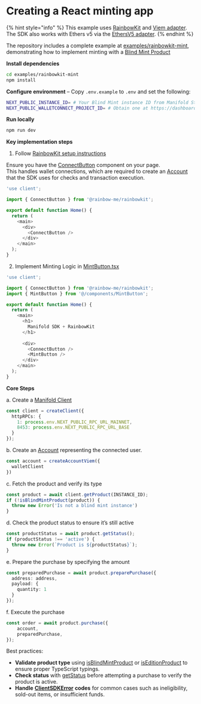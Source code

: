 # Creating a React minting app

{% hint style="info" %}
This example uses [RainbowKit](https://rainbowkit.com/) and [Viem adapter](../../sdk/account-adapters/viem.md). The SDK also works with Ethers v5 via the [EthersV5 adapter](../../sdk/account-adapters/ethersv5.md).
{% endhint %}

The repository includes a complete example at [examples/rainbowkit-mint](https://github.com/manifoldxyz/client-sdk/tree/main/examples/rainbowkit-mint), demonstrating how to implement minting with a [Blind Mint Product](../../reference/blindmintproduct.md)

**Install dependencies**

```bash
cd examples/rainbowkit-mint
npm install
```

**Configure environment** – Copy `.env.example` to `.env` and set the following:

```bash
NEXT_PUBLIC_INSTANCE_ID= # Your Blind Mint instance ID from Manifold Studio 
NEXT_PUBLIC_WALLETCONNECT_PROJECT_ID= # Obtain one at https://dashboard.reown.com/sign-in
```

**Run locally**

```bash
npm run dev
```

**Key implementation steps**

1. Follow [RainbowKit setup instructions](https://rainbowkit.com/docs/installation)

Ensure you have the [ConnectButton](https://rainbowkit.com/docs/connect-button) component on your page.\
This handles wallet connections, which are required to create an [Account](../../reference/account.md) that the SDK uses for checks and transaction execution.

```typescript
'use client';

import { ConnectButton } from '@rainbow-me/rainbowkit';

export default function Home() {
  return (
    <main>
      <div>
        <ConnectButton />
      </div>
    </main>
  );
}
```

2. Implement Minting Logic in [MintButton.tsx](../../examples/rainbowkit-mint/src/components/MintButton.tsx)

```typescript
'use client';

import { ConnectButton } from '@rainbow-me/rainbowkit';
import { MintButton } from '@/components/MintButton';

export default function Home() {
  return (
    <main>
      <h1>
        Manifold SDK + RainbowKit
      </h1>
      
      <div>
        <ConnectButton />
        <MintButton />
      </div>
    </main>
  );
}
```

**Core Steps**

a. Create a [Manifold Client](../../sdk/manifold-client/)

```typescript
const client = createClient({
  httpRPCs: {
    1: process.env.NEXT_PUBLIC_RPC_URL_MAINNET,
    8453: process.env.NEXT_PUBLIC_RPC_URL_BASE
  }
});
```

b. Create an [Account](../../reference/account.md) representing the connected user.

```typescript
const account = createAccountViem({
  walletClient
})
```

c. Fetch the product and verify its type

```typescript
const product = await client.getProduct(INSTANCE_ID);
if (!isBlindMintProduct(product)) {
  throw new Error('Is not a blind mint instance')
}
```

d. Check the product status to ensure it’s still active

```typescript
const productStatus = await product.getStatus();
if (productStatus !== 'active') {
  throw new Error(`Product is ${productStatus}`);
}
```

e. Prepare the purchase by specifying the amount

```typescript
const preparedPurchase = await product.preparePurchase({
  address: address,
  payload: {
    quantity: 1
  }
});
```

f. Execute the purchase

```typescript
const order = await product.purchase({
    account,
    preparedPurchase,
});
```



Best practices:

* **Validate product type** using [isBlindMintProduct](../../sdk/product/blind-mint/isblindmintproduct.md) or [isEditionProduct](../../sdk/product/edition-product/iseditionproduct.md) to ensure proper TypeScript typings.
* **Check status** with [getStatus](../../sdk/product/common/getstatus.md) before attempting a purchase to verify the product is active.
* **Handle** [**ClientSDKError**](../../reference/clientsdkerror.md) **codes** for common cases such as ineligibility, sold-out items, or insufficient funds.
